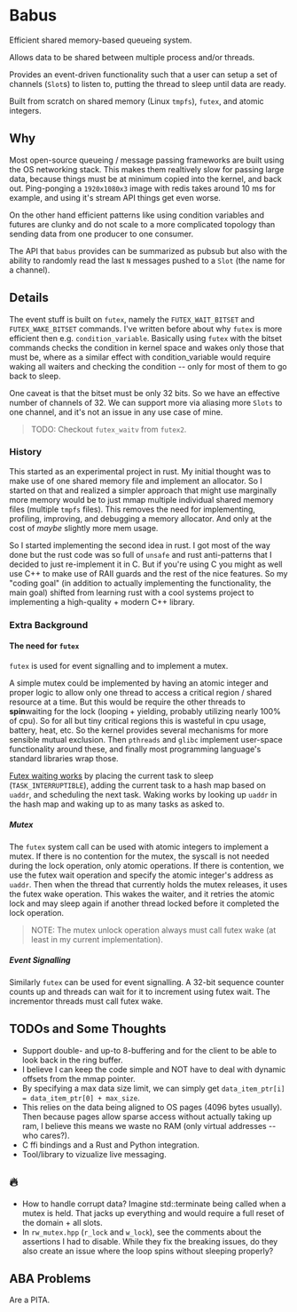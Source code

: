 # Babus
Efficient shared memory-based queueing system.

Allows data to be shared between multiple process and/or threads.

Provides an event-driven functionality such that a user can setup a set of channels (`Slot`s) to listen to, putting the thread to sleep until data are ready.

Built from scratch on shared memory (Linux `tmpfs`), `futex`, and atomic integers.

## Why
Most open-source queueing / message passing frameworks are built using the OS networking stack. This makes them realtively slow for passing large data, because things must be at minimum copied into the kernel, and back out. Ping-ponging a `1920x1080x3` image with redis takes around 10 ms for example, and using it's stream API things get even worse.

On the other hand efficient patterns like using condition variables and futures are clunky and do not scale to a more complicated topology than sending data from one producer to one consumer.

The API that `babus` provides can be summarized as pubsub but also with the ability to randomly read the last `N` messages pushed to a `Slot` (the name for a channel).


## Details
The event stuff is built on `futex`, namely the `FUTEX_WAIT_BITSET` and `FUTEX_WAKE_BITSET` commands. I've written before about why `futex` is more efficient then e.g. `condition_variable`. Basically using `futex` with the bitset commands checks the condition in kernel space and wakes only those that must be, where as a similar effect with condition_variable would require waking all waiters and checking the condition -- only for most of them to go back to sleep.

One caveat is that the bitset must be only 32 bits. So we have an effective number of channels of 32. We can support more via aliasing more `Slots` to one channel, and it's not an issue in any use case of mine.

> TODO: Checkout `futex_waitv` from `futex2`.

### History
This started as an experimental project in rust. My initial thought was to make use of one shared memory file and implement an allocator. So I started on that and realized a simpler approach that might use marginally more memory would be to just mmap multiple individual shared memory files (multiple `tmpfs` files). This removes the need for implementing, profiling, improving, and debugging a memory allocator. And only at the cost of *maybe* slightly more mem usage.

So I started implementing the second idea in rust. I got most of the way done but the rust code was so full of `unsafe` and rust anti-patterns that I decided to just re-implement it in C. But if you're using C you might as well use C++ to make use of RAII guards and the rest of the nice features. So my "coding goal" (in addition to actually implementing the functionality, the main goal) shifted from learning rust with a cool systems project to implementing a high-quality + modern C++ library.

### Extra Background
#### The need for `futex`
`futex` is used for event signalling and to implement a mutex.

A simple mutex could be implemented by having an atomic integer and proper logic to allow only one thread to access a critical region / shared resource at a time. But this would be require the other threads to **spin**waiting for the lock (looping + yielding, probably utilizing nearly 100% of cpu). So for all but tiny critical regions this is wasteful in cpu usage, battery, heat, etc. So the kernel provides several mechanisms for more sensible mutual exclusion. Then `pthreads` and `glibc` implement user-space functionality around these, and finally most programming language's standard libraries wrap those.

[Futex waiting works](https://elixir.bootlin.com/linux/v6.7-rc8/source/kernel/futex/waitwake.c) by placing the current task to sleep (`TASK_INTERRUPTIBLE`), adding the current task to a hash map based on `uaddr`, and scheduling the next task. Waking works by looking up `uaddr` in the hash map and waking up to as many tasks as asked to.

##### Mutex

The `futex` system call can be used with atomic integers to implement a mutex. If there is no contention for the mutex, the syscall is not needed during the lock operation, only atomic operations. If there is contention, we use the futex wait operation and specify the atomic integer's address as `uaddr`. Then when the thread that currently holds the mutex releases, it uses the futex wake operation. This wakes the waiter, and it retries the atomic lock and may sleep again if another thread locked before it completed the lock operation.
> NOTE: The mutex unlock operation always must call futex wake (at least in my current implementation).

##### Event Signalling
Similarly `futex` can be used for event signalling. A 32-bit sequence counter counts up and threads can wait for it to increment using futex wait. The incrementor threads must call futex wake.

## TODOs and Some Thoughts
 - Support double- and up-to 8-buffering and for the client to be able to look back in the ring buffer.
  - I believe I can keep the code simple and NOT have to deal with dynamic offsets from the mmap pointer.
  - By specifying a max data size limit, we can simply get `data_item_ptr[i] = data_item_ptr[0] + max_size`.
   - This relies on the data being aligned to OS pages (4096 bytes usually). Then because pages allow sparse access without actually taking up ram, I believe this means we waste no RAM (only virtual addresses -- who cares?).
 - C ffi bindings and a Rust and Python integration.
 - Tool/library to vizualize live messaging.

## :fire:
 - How to handle corrupt data? Imagine std::terminate being called when a mutex is held. That jacks up everything and would require a full reset of the domain + all slots.
 - In `rw_mutex.hpp` (`r_lock` and `w_lock`), see the comments about the assertions I had to disable. While they fix the breaking issues, do they also create an issue where the loop spins without sleeping properly?

 ## ABA Problems
 Are a PITA.

